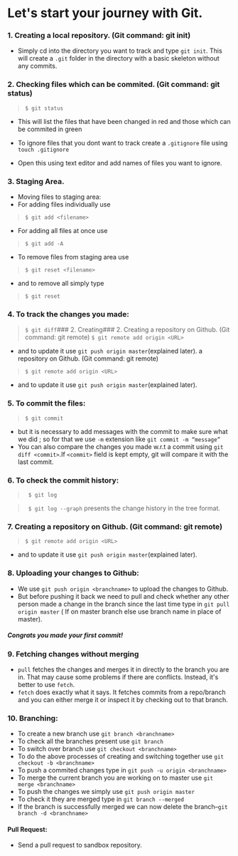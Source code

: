 # Let's start your journey with Git.

### 1. Creating a local repository. (Git command: git init)
- Simply cd into the directory you want to track and type `git init`. This will create a `.git` folder in the directory with a basic skeleton without any commits.

### 2. Checking files which can be commited. (Git command: git status)
>`$ git status`
- This will list the files that have been changed in red and those which can be commited in green

- To ignore files that you dont want to track create a `.gitignore` file using `touch .gitignore`
- Open this using text editor and add names of files you want to ignore. 

### 3. Staging Area.
- Moving files to staging area:
- For adding files individually use 
> `$ git add <filename>`
- For adding all files at once use 
> `$ git add -A`
- To remove files from staging area use 
> `$ git reset <filename>`
- and to remove all simply type 
> `$ git reset`

### 4. To track the changes you made:
> `$ git diff`### 2. Creating### 2. Creating a repository on Github. (Git command: git remote)
>`$ git remote add origin <URL>`
- and to update it use `git push origin master`(explained later). a repository on Github. (Git command: git remote)
>`$ git remote add origin <URL>`
- and to update it use `git push origin master`(explained later).

### 5. To commit the files:
> `$ git commit`
- but it is necessary to add messages with the commit to make sure what we did ; so for that we use `-m` extension like `git commit -m “message”`
- You can also compare the changes you made w.r.t a commit using `git diff <commit>`.If `<commit>` field is kept empty, git will compare it with the last commit.

### 6. To check the commit history:
>` $ git log`

>` $ git log --graph` presents the change history in the tree format. 

### 7. Creating a repository on Github. (Git command: git remote)
>`$ git remote add origin <URL>`
- and to update it use `git push origin master`(explained later).

### 8. Uploading your changes to Github:
- We use `git push origin <branchname>` to upload the changes to Github.
- But before pushing it back we need to pull and check whether any other person made a change in the branch since the last time type in `git pull origin master` ( If on master branch else use branch name in place of master).

##### Congrats you made your first commit!

### 9. Fetching changes without merging
- `pull` fetches the changes and merges it in directly to the branch you are in. That may cause some problems if there are conflicts. Instead, it's better to use `fetch`. 
- `fetch` does exactly what it says. It fetches commits from a repo/branch and you can either merge it or inspect it by checking out to that branch.

### 10. Branching:
- To create a new branch use `git branch <branchname>`
- To check all the branches present use `git branch`
- To switch over branch use `git checkout <branchname>`
- To do the above processes of creating and switching together use `git checkout -b <branchname>`
- To push a commited changes type in `git push -u origin <branchname>`
- To merge the current branch you are working on to master use `git merge <branchname>`
- To push the changes we simply use `git push origin master`
- To check it they are merged type in `git branch --merged`
- If the branch is successfully merged we can now delete the branch–`git branch -d <branchname>`

#### Pull Request:
- Send a pull request to sandbox repository.
